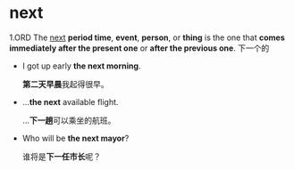 # next

1.ORD The <u>next</u> **period time**, **event**, **person**, or **thing** is the one that **comes immediately after the present one** or **after the previous one**. 下一个的

- I got up early **the next morning**.

  **第二天早晨**我起得很早。

- ...**the next** available flight.

  ...**下一趟**可以乘坐的航班。

- Who will be **the next mayor**?

  谁将是**下一任市长**呢？